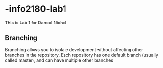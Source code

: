 # -info2180-lab1
This is Lab 1 for Daneel Nichol 

## Branching

Branching allows you to isolate development without affecting other branches in the repository. Each repository has one default branch (usually called master), and can have multiple other branches
